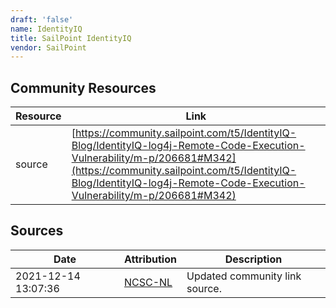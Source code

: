 ```yaml
---
draft: 'false'
name: IdentityIQ
title: SailPoint IdentityIQ
vendor: SailPoint
---
```



## Community Resources
| Resource | Link |
| --- | --- |
| source | [https://community.sailpoint.com/t5/IdentityIQ-Blog/IdentityIQ-log4j-Remote-Code-Execution-Vulnerability/m-p/206681#M342](https://community.sailpoint.com/t5/IdentityIQ-Blog/IdentityIQ-log4j-Remote-Code-Execution-Vulnerability/m-p/206681#M342) |


## Sources
| Date | Attribution | Description |
| --- | --- | --- |
| 2021-12-14 13:07:36 | [NCSC-NL](https://github.com/NCSC-NL/log4shell/blob/main/software/README.md) | Updated community link source.  |
